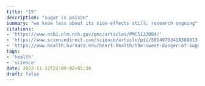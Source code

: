 ```yaml
---
title: "15"
description: "sugar is poison"
summary: "we know less about its side-effects still; research ongoing"
citations:
- 'https://www.ncbi.nlm.nih.gov/pmc/articles/PMC5133084/'
- 'https://www.sciencedirect.com/science/article/pii/S0149763418308613'
- 'https://www.health.harvard.edu/heart-health/the-sweet-danger-of-sugar'
tags:
- 'health'
- 'science'	
date: 2022-11-12T22:09:02+05:30
draft: false
---
```


